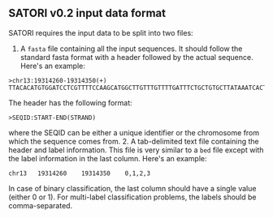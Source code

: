 ## SATORI v0.2 input data format
SATORI requires the input data to be split into two files:  
1. A ``fasta`` file containing all the input sequences. It should follow the standard fasta format with a header followed by the actual sequence. Here's an example:  
```
>chr13:19314260-19314350(+)
TTACACATGTGGATCCTCGTTTTCCAAGCATGGCTTGTTTGTTTTGATTTCTGCTGTGCTTATAAATCACTTTCGGTGGGCAAGGGAGGA
```
The header has the following format:  
```
>SEQID:START-END(STRAND)
```
where the SEQID can be either a unique identifier or the chromosome from which the sequence comes from. 
2. A tab-delimited text file containing the header and label information. This file is very similar to a ``bed`` file except with the label information in the last column. Here's an example:  
```
chr13   19314260    19314350    0,1,2,3
```
In case of binary classification, the last column should have a single value (either 0 or 1). For multi-label classification problems, the labels should be comma-separated.